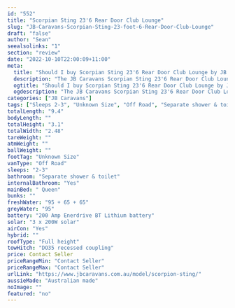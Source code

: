 ```yaml
---
id: "552"
title: "Scorpian Sting 23'6 Rear Door Club Lounge"
slug: "JB-Caravans-Scorpian-Sting-23-foot-6-Rear-Door-Club-Lounge"
draft: "false"
author: "Sean"
seealsolinks: "1"
section: "review"
date: "2022-10-10T22:00:09+11:00"
meta:
  title: "Should I buy Scorpian Sting 23'6 Rear Door Club Lounge by JB Caravans?"
  description: "The JB Caravans Scorpian Sting 23'6 Rear Door Club Lounge is classed as Off Road, and sleeps 2-3 people. It is Australian made and comes in at Unknown Size. It generally has Separate shower & toilet."
  ogtitle: "Should I buy Scorpian Sting 23'6 Rear Door Club Lounge by JB Caravans?"
  ogdescription: "The JB Caravans Scorpian Sting 23'6 Rear Door Club Lounge is classed as Off Road, and sleeps 2-3 people. It is Australian made and comes in at Unknown Size. It generally has Separate shower & toilet."
categories: ["JB Caravans"]
tags: ["Sleeps 2-3", "Unknown Size", "Off Road", "Separate shower & toilet", "Full height", "Price Unknown", "Australian made"]
totalLength: "9.4"
bodyLength: ""
totalHeight: "3.1"
totalWidth: "2.48"
tareWeight: ""
atmWeight: ""
ballWeight: ""
footTag: "Unknown Size"
vanType: "Off Road"
sleeps: "2-3"
bathroom: "Separate shower & toilet"
internalBathroom: "Yes"
mainBed: " Queen"
bunks: ""
freshWater: "95 + 65 + 65"
greyWater: "95"
battery: "200 Amp Enerdrive BT Lithium battery"
solar: "3 x 200W solar"
airCon: "Yes"
hybrid: ""
roofType: "Full height"
towHitch: "DO35 recessed coupling"
price: Contact Seller
priceRangeMin: "Contact Seller"
priceRangeMax: "Contact Seller"
urlLink: "https://www.jbcaravans.com.au/model/scorpion-sting/"
aussieMade: "Australian made"
noImage: ""
featured: "no"
---
```

